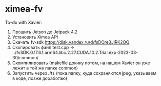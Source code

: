 # ximea-fv
To-do with Xavier:
1) Прошить Jetson до Jetpack 4.2 
2) Установить Ximea API
3) Скачать fv-sdk https://disk.yandex.ru/d/fsDOre3JlRK2QQ
4) Скопировать файл test.cpp -> ../fvSDK.0.17.6.1.arm64.libc.2.27.CUDA.10.2.Trial.exp-2023-03-30/common/
5) Скомпилировать (makefile докину потом, на нашем Xavier он уже лежит в той же папке common)
6) Запустить через ./ts (пока папку, куда сохраняются jpeg, указываем в коде, позже доработаю)
